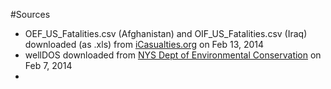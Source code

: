 #Sources

* OEF_US_Fatalities.csv (Afghanistan) and OIF_US_Fatalities.csv (Iraq) downloaded (as .xls) from [iCasualties.org](http://icasualties.org/OEF/index.aspx) on Feb 13, 2014
* wellDOS downloaded from [NYS Dept of Environmental Conservation](http://www.dec.ny.gov/energy/1603.html) on Feb 7, 2014
* 